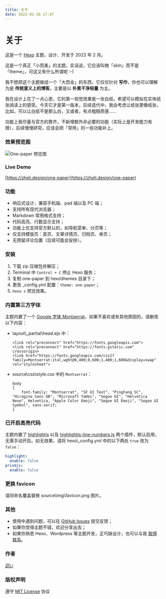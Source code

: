 ```yaml
---
title: 关于
date: 2022-02-26 17:47
---
```




# 关于

这是一个 [Hexo](https://hexo.io/) 主题，设计、开发于 2022 年 2 月。

这是一个真正「小而美」的主题，实话说，它应该叫做「skin」而不是「theme」，可这又有什么所谓呢 :-)

我不想把这个主题做成一个「大而全」的东西，它仅仅针对 **写作**，你也可以理解为是 **传统意义上的博客**。主要是以 **朴素干净轻量** 为主。

我在设计上花了一点心思，它的第一视觉效果是一张白纸，希望可以模拟在实体纸张阅读上的感受。今天它才是第一版本，后续迭代中，我会考虑让纸张更像纸张，比如，可以让白纸不是那么白，又或者，有点粗糙质感……

功能上我尽量与官方的靠齐，不新增额外非必要的功能（实际上是开发能力有限），后续慢慢研究，应该会把「常用」的一些功能补上。



### 效果预览图

![One-paper 预览图](https://raw.githubusercontent.com/zheli-design/hexo-theme-one-paper/main/source/img/one-paper-screenshot.jpg)



### Live Demo

[https://zheli.design/one-paper](https://zheli.design/one-paper)



### 功能

-   响应式设计，兼容手机端、pad 端以及 PC 端；
-   支持所有现代浏览器；
-   Markdown 常用格式支持；
-   代码高亮、行数显示支持；
-   功能上仅支持官方默认的，如导航菜单、分页等；
-   仅支持模版页：首页、文章详情页、归档页、单页；
-   无预留评论位置（后续可能会安排）。



### 安装

1.   下载 zip 压缩包并解压；
2.   Terminal 中 `Control + C` 停止 Hexo 服务；
3.   复制 one-paper 到 hexo\themes 目录下；
4.   更改 _config.yml 配置：`theme: one-paper`；
5.   `hexo s` 预览效果。



### 内置第三方字体

主题内置了一个 [Google 字体 Montserrat](https://fonts.google.com/specimen/Montserrat)，如果不喜欢或有其他原因的，请删改以下内容：

-   layout\\_partial\head.ejs 中：

    ```
    <link rel="preconnect" href="https://fonts.googleapis.com">
    <link rel="preconnect" href="https://fonts.gstatic.com" crossorigin>
    <link href="https://fonts.googleapis.com/css2?family=Montserrat:ital,wght@0,400;0,600;1,400;1,600&display=swap" rel="stylesheet">
    ```

-   source\css\style.css 中的 `Montserrat`：

    ```
    body
    {
        font-family: "Montserrat", "SF UI Text", "PingFang SC", "Hiragino Sans GB", "Microsoft YaHei", "Segoe UI", "Helvetica Neue", Helvetica, "Apple Color Emoji", "Segoe UI Emoji", "Segoe UI Symbol", sans-serif;
    }
    ```



### 已开启高亮代码

主题内置了 [highlightjs](https://highlightjs.org/) 以及 [highlightjs-line-numbers.js](https://github.com/wcoder/highlightjs-line-numbers.js) 两个插件，默认启用，无需手动开启。如无效果，请将 hexo\\_config.yml 中的以下两处 `true` 改为 `false`：

```yml
highlight:
  enable: false
prismjs:
  enable: false
```



### 更换 favicon

请同命名覆盖替换 source\img\favicon.png 图片。



### 其他

-   使用中遇到问题，可以在 [GitHub Issues](https://github.com/zheli-design/hexo-theme-one-paper/issues) 提交反馈；
-   如果你觉得主题不错，欢迎分享出去；
-   如果你熟悉 Hexo、Wordpress 等主题开发，正巧缺设计，也可以与我 [取得联系](https://zheli.design/contact.html)。



### 作者

[這Li](https://zheli.design/)



### 版权声明

遵守 [MIT License](https://zh.wikipedia.org/wiki/MIT許可證) 协议
